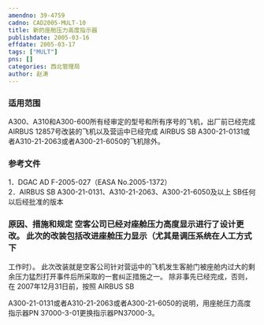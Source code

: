 ```yaml
---
amendno: 39-4759  
cadno: CAD2005-MULT-10  
title: 新的座舱压力高度指示器  
publishdate: 2005-03-16  
effdate: 2005-03-17  
tags: ["MULT"]  
pns: []  
categories: 西北管理局  
author: 赵涛  
---
```

  
### 适用范围  
A300、A310和A300-600所有经审定的型号和所有序号的飞机，出厂前已经完成AIRBUS 12857号改装的飞机以及营运中已经完成 AIRBUS SB A300-21-0131或者A310-21-2063或者A300-21-6050的飞机除外。  
  
<!--more-->  
### 参考文件  
1．DGAC AD F-2005-027（EASA No.2005-1372）  
2．AIRBUS SB A300-21-0131、A310-21-2063、A300-21-6050及以上 SB任何以后经批准的版本  
  
### 原因、措施和规定 空客公司已经对座舱压力高度显示进行了设计更改。 此次的改装包括改进座舱压力显示（尤其是调压系统在人工方式下  
工作时）。 此次改装就是空客公司针对营运中的飞机发生客舱门被座舱内过大的剩余压力猛烈打开事件后所采取的一套纠正措施之一。 除非事先已经完成，否则，在 2007年12月31日前，按照 AIRBUS SB  
        
A300-21-0131或者A310-21-2063或者A300-21-6050的说明，用座舱压力高度指示器PN 37000-3-01更换指示器PN37000-3。  
